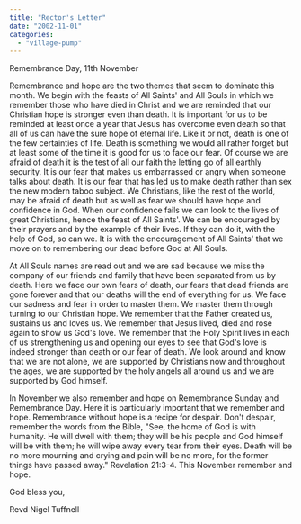 ```yaml
---
title: "Rector's Letter"
date: "2002-11-01"
categories: 
  - "village-pump"
---
```


Remembrance Day, 11th November

Remembrance and hope are the two themes that seem to dominate this month. We begin with the feasts of All Saints' and All Souls in which we remember those who have died in Christ and we are reminded that our Christian hope is stronger even than death. It is important for us to be reminded at least once a year that Jesus has overcome even death so that all of us can have the sure hope of eternal life. Like it or not, death is one of the few certainties of life. Death is something we would all rather forget but at least some of the time it is good for us to face our fear. Of course we are afraid of death it is the test of all our faith the letting go of all earthly security. It is our fear that makes us embarrassed or angry when someone talks about death. It is our fear that has led us to make death rather than sex the new modern taboo subject. We Christians, like the rest of the world, may be afraid of death but as well as fear we should have hope and confidence in God. When our confidence fails we can look to the lives of great Christians, hence the feast of All Saints'. We can be encouraged by their prayers and by the example of their lives. If they can do it, with the help of God, so can we. It is with the encouragement of All Saints' that we move on to remembering our dead before God at All Souls.

At All Souls names are read out and we are sad because we miss the company of our friends and family that have been separated from us by death. Here we face our own fears of death, our fears that dead friends are gone forever and that our deaths will the end of everything for us. We face our sadness and fear in order to master them. We master them through turning to our Christian hope. We remember that the Father created us, sustains us and loves us. We remember that Jesus lived, died and rose again to show us God's love. We remember that the Holy Spirit lives in each of us strengthening us and opening our eyes to see that God's love is indeed stronger than death or our fear of death. We look around and know that we are not alone, we are supported by Christians now and throughout the ages, we are supported by the holy angels all around us and we are supported by God himself.

In November we also remember and hope on Remembrance Sunday and Remembrance Day. Here it is particularly important that we remember and hope. Remembrance without hope is a recipe for despair. Don't despair, remember the words from the Bible, "See, the home of God is with humanity. He will dwell with them; they will be his people and God himself will be with them; he will wipe away every tear from their eyes. Death will be no more mourning and crying and pain will be no more, for the former things have passed away." Revelation 21:3-4. This November remember and hope.

God bless you,

Revd Nigel Tuffnell
